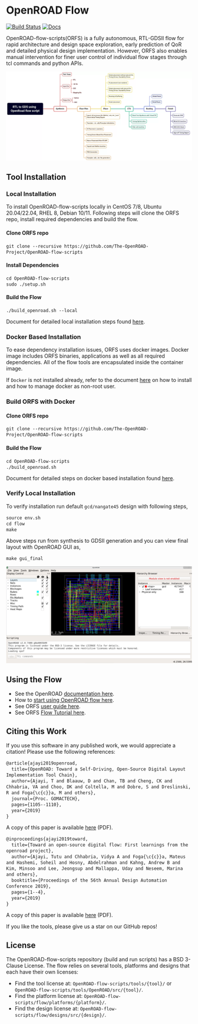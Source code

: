 # OpenROAD Flow

[![Build Status](https://jenkins.openroad.tools/buildStatus/icon?job=OpenROAD-flow-scripts-Public%2Fpublic_tests_all%2Fmaster)](https://jenkins.openroad.tools/view/Public/job/OpenROAD-flow-scripts-Public/job/public_tests_all/job/master/)
[![Docs](https://readthedocs.org/projects/openroad-flow-scripts/badge/?version=latest)](https://openroad-flow-scripts.readthedocs.io/en/latest/?badge=latest)

OpenROAD-flow-scripts(ORFS) is a fully autonomous, RTL-GDSII flow
for rapid architecture and design space exploration, early prediction
of QoR and detailed physical design implementation. However,  ORFS
also enables manual intervention for finer user control of individual
flow stages through tcl commands and python APIs.

![ORFS_Flow.webp](./docs/images/ORFS_Flow.webp)

## Tool Installation

### Local Installation

To install OpenROAD-flow-scripts locally in CentOS 7/8, Ubuntu 
20.04/22.04, RHEL 8, Debian 10/11. Following steps will
clone the ORFS repo, install required dependencies and build the flow.

#### Clone ORFS repo

```
git clone --recursive https://github.com/The-OpenROAD-Project/OpenROAD-flow-scripts
```

#### Install Dependencies

```
cd OpenROAD-flow-scripts
sudo ./setup.sh
```

#### Build the Flow

```
./build_openroad.sh --local
```

Document for detailed local installation steps found [here](./docs/user/BuildLocally.md).

### Docker Based Installation
To ease dependency installation issues, ORFS uses docker images.
Docker image includes ORFS binaries, applications as well as all
required dependencies. All of the flow tools are encapsulated
inside the container image.

If `Docker` is not installed already, refer to the document
[here](./docs/user/DockerInstall.md) on how to install and how to
manage docker as non-root user.

### Build ORFS with Docker

#### Clone ORFS repo

```
git clone --recursive https://github.com/The-OpenROAD-Project/OpenROAD-flow-scripts
```

#### Build the Flow

```
cd OpenROAD-flow-scripts
./build_openroad.sh
```

Document for detailed steps on docker based installation found
[here](./docs/user/BuildWithDocker.md).

### Verify Local Installation
To verify installation run default `gcd/nangate45` design with 
following steps,

```
source env.sh
cd flow
make
```

Above steps run from synthesis to GDSII generation and you can view final layout with OpenROAD GUI as,

```
make gui_final
```

![gcd_final.webp](./docs/images/gcd_final.webp)

## Using the Flow

- See the OpenROAD [documentation here](https://openroad.readthedocs.io/en/latest/).
- How to [start using OpenROAD flow here](https://openroad-flow-scripts.readthedocs.io/en/latest/user/GettingStarted.html).
- See ORFS [user guide here](https://openroad-flow-scripts.readthedocs.io/en/latest/user/UserGuide.html).
- See ORFS [Flow Tutorial here](https://openroad-flow-scripts.readthedocs.io/en/latest/tutorials/FlowTutorial.html).

## Citing this Work

If you use this software in any published work, we would appreciate a citation!
Please use the following references:

```
@article{ajayi2019openroad,
  title={OpenROAD: Toward a Self-Driving, Open-Source Digital Layout Implementation Tool Chain},
  author={Ajayi, T and Blaauw, D and Chan, TB and Cheng, CK and Chhabria, VA and Choo, DK and Coltella, M and Dobre, S and Dreslinski, R and Foga{\c{c}}a, M and others},
  journal={Proc. GOMACTECH},
  pages={1105--1110},
  year={2019}
}
```

A copy of this paper is available
[here](http://people.ece.umn.edu/users/sachin/conf/gomactech19.pdf) (PDF).

```
@inproceedings{ajayi2019toward,
  title={Toward an open-source digital flow: First learnings from the openroad project},
  author={Ajayi, Tutu and Chhabria, Vidya A and Foga{\c{c}}a, Mateus and Hashemi, Soheil and Hosny, Abdelrahman and Kahng, Andrew B and Kim, Minsoo and Lee, Jeongsup and Mallappa, Uday and Neseem, Marina and others},
  booktitle={Proceedings of the 56th Annual Design Automation Conference 2019},
  pages={1--4},
  year={2019}
}
```

A copy of this paper is available
[here](https://vlsicad.ucsd.edu/Publications/Conferences/371/c371.pdf) (PDF).

If you like the tools, please give us a star on our GitHub repos!

## License

The OpenROAD-flow-scripts repository (build and run scripts) has a BSD 3-Clause License.
The flow relies on several tools, platforms and designs that each have their own licenses:

- Find the tool license at: `OpenROAD-flow-scripts/tools/{tool}/` or `OpenROAD-flow-scripts/tools/OpenROAD/src/{tool}/`.
- Find the platform license at: `OpenROAD-flow-scripts/flow/platforms/{platform}/`.
- Find the design license at: `OpenROAD-flow-scripts/flow/designs/src/{design}/`.
